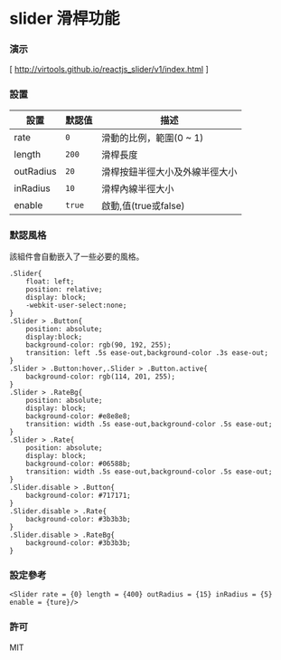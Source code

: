 slider 滑桿功能
=========================
### 演示
[ http://virtools.github.io/reactjs_slider/v1/index.html ]
### 設置
|設置|默認值|描述|
|---|---|---|
|rate|`0`|滑動的比例，範圍(0 ~ 1)|
|length|`200`|滑桿長度|
|outRadius|`20`|滑桿按鈕半徑大小及外線半徑大小|
|inRadius|`10`|滑桿內線半徑大小|
|enable|`true`|啟動,值(true或false)|
### 默認風格
該組件會自動嵌入了一些必要的風格。

    .Slider{
        float: left;
        position: relative;
        display: block;
        -webkit-user-select:none;
    }
    .Slider > .Button{
        position: absolute;    
        display:block;
        background-color: rgb(90, 192, 255);
        transition: left .5s ease-out,background-color .3s ease-out;
    }
    .Slider > .Button:hover,.Slider > .Button.active{
        background-color: rgb(114, 201, 255);
    }
    .Slider > .RateBg{
        position: absolute; 
        display: block;
        background-color: #e8e8e8;
        transition: width .5s ease-out,background-color .5s ease-out;
    }
    .Slider > .Rate{
        position: absolute; 
        display: block;
        background-color: #06588b;
        transition: width .5s ease-out,background-color .5s ease-out;
    }
    .Slider.disable > .Button{
        background-color: #717171;
    }
    .Slider.disable > .Rate{
        background-color: #3b3b3b;
    }
    .Slider.disable > .RateBg{
        background-color: #3b3b3b;
    }

### 設定參考

    <Slider rate = {0} length = {400} outRadius = {15} inRadius = {5} enable = {ture}/>

### 許可

MIT
